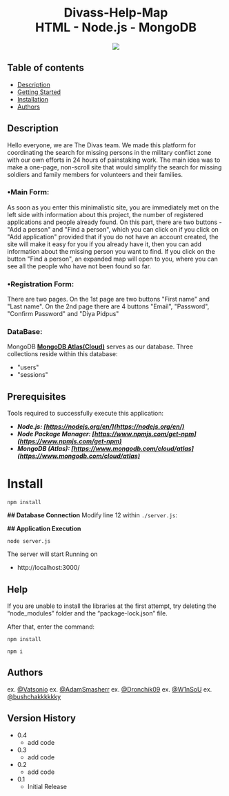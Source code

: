 <h1 align="center">
    <b>Divass-Help-Map<br> HTML - Node.js - MongoDB </b> 
<br>
</h1>


<p align="center">
  <a href="/License"><img src="https://img.shields.io/github/license/guruhariharaun/Registration-and-Login-Form-in-Nodejs-and-MongoDB.svg?style=flat-square"></a>
</p>


## Table of contents

* [Description](#description)
* [Getting Started](#getting-started)
* [Installation](#install)
* [Authors](#authors)


## Description

Hello everyone, we are The Divas team. We made this platform for coordinating the search for missing persons in the military conflict zone with our own efforts in 24 hours of painstaking work. The main idea was to make a one-page, non-scroll site that would simplify the search for missing soldiers and family members for volunteers and their families.

### •Main Form:

As soon as you enter this minimalistic site, you are immediately met on the left side with information about this project, the number of registered applications and people already found. On this part, there are two buttons - "Add a person" and "Find a person", which you can click on if you click on "Add application" provided that if you do not have an account created, the site will make it easy for you if you already have it, then you can add information about the missing person you want to find. If you click on the button "Find a person", an expanded map will open to you, where you can see all the people who have not been found so far.

### •Registration Form:

There are two pages. On the 1st page are two buttons "First name" and "Last name". On the 2nd page there are 4 buttons "Email", "Password", "Confirm Password" and "Diya Pidpus"


### DataBase:
MongoDB **[MongoDB Atlas(Cloud)](https://www.mongodb.com/cloud/atlas)** serves as our database. Three collections reside within this database:
- "users"
- "sessions"

## Prerequisites
Tools required to successfully execute this application:

- ***Node.js: [https://nodejs.org/en/](https://nodejs.org/en/)***
- ***Node Package Manager: [https://www.npmjs.com/get-npm](https://www.npmjs.com/get-npm)***
- ***MongoDB (Atlas): [https://www.mongodb.com/cloud/atlas](https://www.mongodb.com/cloud/atlas)***

# Install 
```
npm install
```

**## Database Connection**
Modify line 12 within `./server.js`:

**## Application Execution**
```
node server.js
```

The server will start Running on
+ http://localhost:3000/

## Help

If you are unable to install the libraries at the first attempt, try deleting the “node_modules” folder and the “package-lock.json” file.

After that, enter the command:
```
npm install

npm i
```

## Authors

ex. [@Vatsonio](https://t.me/vatsonio)
ex. [@AdamSmasherr](https://t.me/IllaIlev)
ex. [@Dronchik09](https://t.me/andriy_chornobai)
ex. [@W1nSoU](https://t.me/W1nSoU)
ex. [@bushchakkkkkky](https://t.me/bushchakk)

## Version History
* 0.4
    * add code
* 0.3
    * add code
* 0.2
    * add code
* 0.1
    * Initial Release
